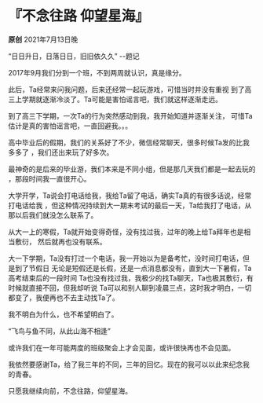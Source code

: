 
# 『不念往路  仰望星海』

**原创** 2021年7月13日晚

“日日升日，日落日日，旧旧依久久” --题记

2017年9月我们分到一个班，不到两周就认识，真是缘分。

此后，Ta经常来问我问题，后来还经常一起玩游戏，可惜当时并没有重视
到了高三上学期就逐渐冷淡了。Ta可能是害怕谣言吧，我们就这样逐渐走远。

到了高三下学期，一次Ta的行为突然感动到我，我开始知道并逐渐关注，
可惜Ta估计是真的害怕谣言吧，一直回避我。。。

高中毕业后的假期，我们的关系好了不少，微信经常聊天，很多时候Ta发的比我多多了
，我们还出来玩了好多次。

最神奇的是后来的毕业游，我们本来是不同小组，但是那几天我们都是一起去玩的
，那段时间我一直很开心。

大学开学，Ta说会打电话给我，我给Ta留了电话，确实Ta真的有很多话说，经常打电话给我
，但这种情况持续到大一期末考试的最后一天，Ta给我打了电话，从那以后我们就没怎么联系了。

从大一上的寒假，Ta就开始变得奇怪，没有找过我，过年的晚上给Ta拜年也是相当敷衍，
然后就再也没有联系。

大一下学期，Ta没有打过一个电话，我一开始以为是备考忙，没时间打电话，但是到了节假日
无论是短假还是长假，还是一点消息都没有，直到大一下暑假，Ta高考结束后的一段时间
Ta也没有找过我，我极少的找Ta聊天，Ta也极其敷衍，有时候就直接不回，但我却听说
Ta可以和别人聊到凌晨三点，这时我才明白，一切都变了，我便再也不去主动找Ta了。

我不明白为什么，也不希望明白了。

“飞鸟与鱼不同，从此山海不相逢”

或许我们在一年可能两度的班级聚会上才会见面，或许很快再也不会见面。

我依然要感谢Ta，给了我三年的不同，三年的回忆。现在的我可以以此来纪念我的青春。

只愿我继续向前，不念往路，仰望星海。
